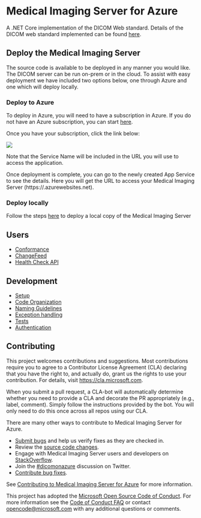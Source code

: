 # Medical Imaging Server for Azure

A .NET Core implementation of the DICOM Web standard. Details of the DICOM web standard implemented can be found [here](docs/users/Conformance.md).

## Deploy the Medical Imaging Server
The source code is available to be deployed in any manner you would like. The DICOM server can be run on-prem or in the cloud. To assist with easy deployment we have included two options below, one through Azure and one which will deploy locally. 

### Deploy to Azure
To deploy in Azure, you will need to have a subscription in Azure. If you do not have an Azure subscription, you can start [here](https://azure.microsoft.com/free).

Once you have your subscription, click the link below:

<a href="https://portal.azure.com/#create/Microsoft.Template/uri/https%3A%2F%2Fdcmcistorage.blob.core.windows.net%2Fcibuild%2Fdefault-azuredeploy.json" target="_blank">
    <img src="https://azuredeploy.net/deploybutton.png"/>
</a>

Note that the Service Name will be included in the URL you will use to access the application. 

Once deployment is complete, you can go to the newly created App Service to see the details. Here you will get the URL to access your Medical Imaging Server (https://<SERVICE NAME>.azurewebsites.net).

### Deploy locally
Follow the steps [here](docs/Development.md) to deploy a local copy of the Medical Imaging Server 

## Users
- [Conformance](docs/users/Conformance.md)
- [ChangeFeed](docs/users/ChangeFeed.md)
- [Health Check API](docs/users/HealthCheckAPI.md)

## Development
- [Setup](docs/Development.md)
- [Code Organization](docs/CodeOrganization.md)
- [Naming Guidelines](docs/NamingGuidelines.md)
- [Exception handling](docs/ExceptionHandling.md)
- [Tests](docs/Tests.md])
- [Authentication](docs/Authentication.md)

## Contributing
This project welcomes contributions and suggestions.  Most contributions require you to agree to a
Contributor License Agreement (CLA) declaring that you have the right to, and actually do, grant us
the rights to use your contribution. For details, visit https://cla.microsoft.com.

When you submit a pull request, a CLA-bot will automatically determine whether you need to provide
a CLA and decorate the PR appropriately (e.g., label, comment). Simply follow the instructions
provided by the bot. You will only need to do this once across all repos using our CLA.

There are many other ways to contribute to Medical Imaging Server for Azure.
* [Submit bugs](https://github.com/Microsoft/dicom-server/issues) and help us verify fixes as they are checked in.
* Review the [source code changes](https://github.com/Microsoft/dicom-server/pulls).
* Engage with Medical Imaging Server users and developers on [StackOverflow](https://stackoverflow.com/questions/tagged/medical-imaging-server-for-azure).
* Join the [#dicomonazure](https://twitter.com/hashtag/dicomserverforazure?f=tweets&vertical=default) discussion on Twitter.
* [Contribute bug fixes](CONTRIBUTING.md).

See [Contributing to Medical Imaging Server for Azure](CONTRIBUTING.md) for more information.

This project has adopted the [Microsoft Open Source Code of Conduct](https://opensource.microsoft.com/codeofconduct/).
For more information see the [Code of Conduct FAQ](https://opensource.microsoft.com/codeofconduct/faq/) or
contact [opencode@microsoft.com](mailto:opencode@microsoft.com) with any additional questions or comments.

